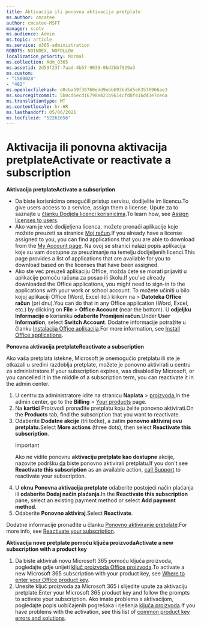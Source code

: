 ```yaml
---
title: Aktivacija ili ponovna aktivacija pretplate
ms.author: cmcatee
author: cmcatee-MSFT
manager: scotv
ms.audience: Admin
ms.topic: article
ms.service: o365-administration
ROBOTS: NOINDEX, NOFOLLOW
localization_priority: Normal
ms.collection: Adm_O365
ms.assetid: 2d59f23f-7aad-4b57-9039-0bd2bbf929a3
ms.custom:
- "1500028"
- "482"
ms.openlocfilehash: d8cba59f38760edd9ebb693bd5d5e63576966ae3
ms.sourcegitcommit: 5b0cd6ecd16798a421b9614cfd0f416d43e7ce6a
ms.translationtype: MT
ms.contentlocale: hr-HR
ms.lasthandoff: 05/06/2021
ms.locfileid: "52261656"
---
```

# <a name="activate-or-reactivate-a-subscription"></a><span data-ttu-id="4294c-102">Aktivacija ili ponovna aktivacija pretplate</span><span class="sxs-lookup"><span data-stu-id="4294c-102">Activate or reactivate a subscription</span></span>

<span data-ttu-id="4294c-103">**Aktivacija pretplate**</span><span class="sxs-lookup"><span data-stu-id="4294c-103">**Activate a subscription**</span></span>

- <span data-ttu-id="4294c-104">Da biste korisnicima omogućili pristup servisu, dodijelite im licencu.</span><span class="sxs-lookup"><span data-stu-id="4294c-104">To give users access to a service, assign them a license.</span></span> <span data-ttu-id="4294c-105">Upute za to saznajte u [članku Dodjela licenci korisnicima](https://docs.microsoft.com/microsoft-365/admin/manage/assign-licenses-to-users).</span><span class="sxs-lookup"><span data-stu-id="4294c-105">To learn how, see [Assign licenses to users](https://docs.microsoft.com/microsoft-365/admin/manage/assign-licenses-to-users).</span></span>
- <span data-ttu-id="4294c-106">Ako vam je već dodijeljena licenca, možete pronaći aplikacije koje možete preuzeti sa stranice [Moj račun](https://portal.office.com/account/#installs).</span><span class="sxs-lookup"><span data-stu-id="4294c-106">If you already have a license assigned to you, you can find applications that you are able to download from the [My Account page](https://portal.office.com/account/#installs).</span></span> <span data-ttu-id="4294c-107">Na ovoj se stranici nalazi popis aplikacija koje su vam dostupne za preuzimanje na temelju dodijeljenih licenci.</span><span class="sxs-lookup"><span data-stu-id="4294c-107">This page provides a list of applications that are available for you to download based on the licenses that have been assigned.</span></span>
- <span data-ttu-id="4294c-108">Ako ste već preuzeli aplikaciju Office, možda ćete se morati prijaviti u aplikacije pomoću računa za posao ili školu.</span><span class="sxs-lookup"><span data-stu-id="4294c-108">If you've already downloaded the Office applications, you might need to sign-in to the applications with your work or school account.</span></span> <span data-ttu-id="4294c-109">To možete učiniti u bilo kojoj aplikaciji Office (Word, Excel itd.) klikom na   >  **Datoteka Office račun** (pri dnu).</span><span class="sxs-lookup"><span data-stu-id="4294c-109">You can do that in any Office application (Word, Excel, etc.) by clicking on **File** > **Office Account** (near the bottom).</span></span> <span data-ttu-id="4294c-110">U **odjeljku Informacije o** korisniku **odaberite Promijeni račun**.</span><span class="sxs-lookup"><span data-stu-id="4294c-110">Under **User Information**, select **Switch Account**.</span></span> <span data-ttu-id="4294c-111">Dodatne informacije potražite u članku [Instalacija Office aplikacija](https://docs.microsoft.com/microsoft-365/admin/setup/install-applications).</span><span class="sxs-lookup"><span data-stu-id="4294c-111">For more information, see [Install Office applications](https://docs.microsoft.com/microsoft-365/admin/setup/install-applications).</span></span>

<span data-ttu-id="4294c-112">**Ponovna aktivacija pretplate**</span><span class="sxs-lookup"><span data-stu-id="4294c-112">**Reactivate a subscription**</span></span>

<span data-ttu-id="4294c-113">Ako vaša pretplata istekne, Microsoft je onemogućio pretplatu ili ste je otkazali u sredini razdoblja pretplate, možete je ponovno aktivirati u centru za administratore.</span><span class="sxs-lookup"><span data-stu-id="4294c-113">If your subscription expires, was disabled by Microsoft, or you cancelled it in the middle of a subscription term, you can reactivate it in the admin center.</span></span>
  
1. <span data-ttu-id="4294c-114">U centru za administratore idite na stranicu **Naplata**  >  [proizvoda.](https://go.microsoft.com/fwlink/p/?linkid=842054)</span><span class="sxs-lookup"><span data-stu-id="4294c-114">In the admin center, go to the **Billing** > [Your products](https://go.microsoft.com/fwlink/p/?linkid=842054) page.</span></span>
2. <span data-ttu-id="4294c-115">Na **kartici** Proizvodi pronađite pretplatu koju želite ponovno aktivirati.</span><span class="sxs-lookup"><span data-stu-id="4294c-115">On the **Products** tab, find the subscription that you want to reactivate.</span></span>
3. <span data-ttu-id="4294c-116">Odaberite **Dodatne akcije** (tri točke), a zatim **ponovno aktiviraj ovu pretplatu.**</span><span class="sxs-lookup"><span data-stu-id="4294c-116">Select **More actions** (three dots), then select **Reactivate this subscription**.</span></span>
    > [!IMPORTANT]
    > <span data-ttu-id="4294c-117">Ako ne vidite ponovnu **aktivaciju pretplate kao dostupne** akcije, nazovite podršku [da](/microsoft-365/admin/contact-support-for-business-products) biste ponovno aktivirali pretplatu.</span><span class="sxs-lookup"><span data-stu-id="4294c-117">If you don't see **Reactivate this subscription** as an available action, [call Support](/microsoft-365/admin/contact-support-for-business-products) to reactivate your subscription.</span></span>
4. <span data-ttu-id="4294c-118">U **oknu Ponovna aktivacija pretplate** odaberite postojeći način plaćanja ili **odaberite Dodaj način plaćanja**.</span><span class="sxs-lookup"><span data-stu-id="4294c-118">In the **Reactivate this subscription** pane, select an existing payment method or select **Add payment method**.</span></span>
5. <span data-ttu-id="4294c-119">Odaberite **Ponovno aktiviraj**.</span><span class="sxs-lookup"><span data-stu-id="4294c-119">Select **Reactivate**.</span></span>

<span data-ttu-id="4294c-120">Dodatne informacije pronađite u članku [Ponovno aktiviranje pretplate](https://docs.microsoft.com/microsoft-365/commerce/subscriptions/reactivate-your-subscription).</span><span class="sxs-lookup"><span data-stu-id="4294c-120">For more info, see [Reactivate your subscription](https://docs.microsoft.com/microsoft-365/commerce/subscriptions/reactivate-your-subscription).</span></span>

<span data-ttu-id="4294c-121">**Aktivacija nove pretplate pomoću ključa proizvoda**</span><span class="sxs-lookup"><span data-stu-id="4294c-121">**Activate a new subscription with a product key**</span></span>

1. <span data-ttu-id="4294c-122">Da biste aktivirali novu Microsoft 365 pomoću ključa proizvoda, pogledajte gdje unijeti [ključ proizvoda Office proizvoda](https://support.office.com/article/where-to-enter-your-office-product-key-0a82e5ae-739e-4b92-a6f4-2ec780c185db).</span><span class="sxs-lookup"><span data-stu-id="4294c-122">To activate a new Microsoft 365 subscription with your product key, see [Where to enter your Office product key](https://support.office.com/article/where-to-enter-your-office-product-key-0a82e5ae-739e-4b92-a6f4-2ec780c185db).</span></span>
2. <span data-ttu-id="4294c-123">Unesite ključ proizvoda za Microsoft 365 i slijedite upute za aktivaciju pretplate.</span><span class="sxs-lookup"><span data-stu-id="4294c-123">Enter your Microsoft 365 product key and follow the prompts to activate your subscription.</span></span> <span data-ttu-id="4294c-124">Ako imate problema s aktivacijom, pogledajte popis uobičajenih pogrešaka i rješenja [ključa proizvoda](https://docs.microsoft.com/microsoft-365/commerce/product-key-errors-and-solutions).</span><span class="sxs-lookup"><span data-stu-id="4294c-124">If you have problems with the activation, see this list of [common product key errors and solutions](https://docs.microsoft.com/microsoft-365/commerce/product-key-errors-and-solutions).</span></span>